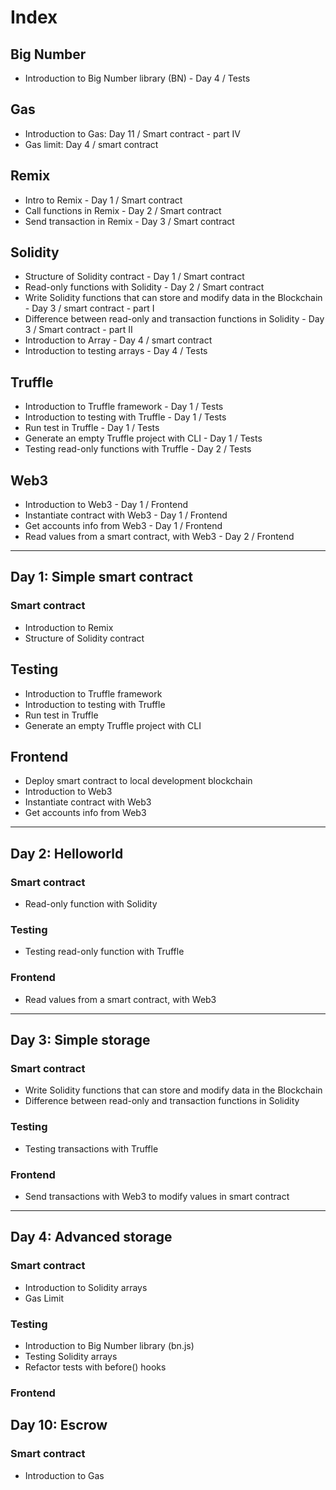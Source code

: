 
# Index

## Big Number

* Introduction to Big Number library (BN) - Day 4 / Tests

## Gas

* Introduction to Gas: Day 11 / Smart contract - part IV
* Gas limit: Day 4 / smart contract

## Remix

* Intro to Remix - Day 1 / Smart contract
* Call functions in Remix - Day 2 / Smart contract
* Send transaction in Remix - Day 3 / Smart contract

## Solidity

* Structure of Solidity contract - Day 1 / Smart contract
* Read-only functions with Solidity - Day 2 / Smart contract
* Write Solidity functions that can store and modify data in the Blockchain - Day 3 / smart contract - part I
* Difference between read-only and transaction functions in Solidity - Day 3 / Smart contract - part II
* Introduction to Array - Day 4 / smart contract
* Introduction to testing arrays - Day 4 / Tests

## Truffle

* Introduction to Truffle framework - Day 1 / Tests
* Introduction to testing with Truffle - Day 1 / Tests
* Run test in Truffle - Day 1 / Tests
* Generate an empty Truffle project with CLI - Day 1 / Tests 
* Testing read-only functions with Truffle - Day 2 / Tests

## Web3

* Introduction to Web3 - Day 1 / Frontend 
* Instantiate contract with Web3 - Day 1 / Frontend 
* Get accounts info from Web3 - Day 1 / Frontend 
* Read values from a smart contract, with Web3 - Day 2 / Frontend

---

## Day 1: Simple smart contract

### Smart contract
* Introduction to Remix
* Structure of Solidity contract

## Testing
* Introduction to Truffle framework
* Introduction to testing with Truffle
* Run test in Truffle
* Generate an empty Truffle project with CLI 

## Frontend
* Deploy smart contract to local development blockchain
* Introduction to Web3
* Instantiate contract with Web3
* Get accounts info from Web3

---

## Day 2: Helloworld

### Smart contract

* Read-only function with Solidity

### Testing

* Testing read-only function with Truffle

### Frontend

* Read values from a smart contract, with Web3

---

## Day 3: Simple storage

### Smart contract

* Write Solidity functions that can store and modify data in the Blockchain
* Difference between read-only and transaction functions in Solidity

### Testing

* Testing transactions with Truffle 

### Frontend

* Send transactions with Web3 to modify values in smart contract

---

## Day 4: Advanced storage

### Smart contract

* Introduction to Solidity arrays
* Gas Limit

### Testing

* Introduction to Big Number library (bn.js)
* Testing Solidity arrays
* Refactor tests with before() hooks

### Frontend

## Day 10: Escrow

### Smart contract
* Introduction to Gas
